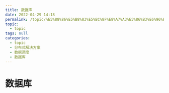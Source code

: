 ```yaml
---
title: 数据库
date: 2022-04-29 14:18
permalink: /topic/%E5%88%86%E5%B8%83%E5%BC%8F%E8%A7%A3%E5%86%B3%E6%96%B9%E6%A1%88/%E6%95%B0%E6%8D%AE%E8%B0%83%E5%BA%A6/%E6%95%B0%E6%8D%AE%E5%BA%93
topic: 
  - topic
tags: null
categories: 
  - topic
  - 分布式解决方案
  - 数据调度
  - 数据库
---
```

# 数据库

‍
